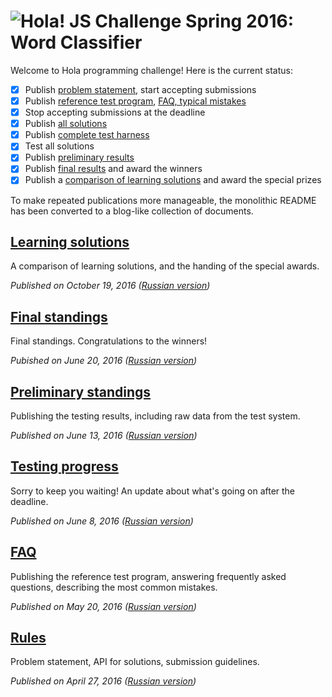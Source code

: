 # <img src=https://hola.org/img/logo.png alt="Hola!"> JS Challenge Spring 2016: Word Classifier

Welcome to Hola programming challenge! Here is the current status:

- [x] Publish [problem statement](blog/01-rules.md), start accepting submissions
- [x] Publish [reference test program](tests/test.js), [FAQ, typical mistakes](blog/02-faq.md)
- [x] Stop accepting submissions at the deadline
- [x] Publish [all solutions](submissions)
- [x] Publish [complete test harness](blog/03-testing-progress.md#testcase-generator)
- [x] Test all solutions
- [x] Publish [preliminary results](blog/04-preliminary-standings.md)
- [x] Publish [final results](blog/05-final-standings.md) and award the winners
- [x] Publish a [comparison of learning solutions](blog/06-learning-solutions.md) and award the special prizes

To make repeated publications more manageable, the monolithic README has been converted to a blog-like collection of documents.

## [Learning solutions](blog/06-learning-solutions.md)

A comparison of learning solutions, and the handing of the special awards.

*Published on October 19, 2016 ([Russian version](https://habrahabr.ru/company/hola/blog/313176/))*

## [Final standings](blog/05-final-standings.md)

Final standings. Congratulations to the winners!

*Pubished on June 20, 2016 ([Russian version](https://habrahabr.ru/company/hola/blog/303660/))*

## [Preliminary standings](blog/04-preliminary-standings.md)

Publishing the testing results, including raw data from the test system.

*Published on June 13, 2016 ([Russian version](https://habrahabr.ru/company/hola/blog/303178/))*

## [Testing progress](blog/03-testing-progress.md)

Sorry to keep you waiting! An update about what's going on after the deadline.

*Published on June 8, 2016 ([Russian version](https://habrahabr.ru/company/hola/blog/302922/))*

## [FAQ](blog/02-faq.md)

Publishing the reference test program, answering frequently asked questions, describing the most common mistakes.

*Published on May 20, 2016 ([Russian version](https://habrahabr.ru/company/hola/blog/301314/))*

## [Rules](blog/01-rules.md)

Problem statement, API for solutions, submission guidelines.

*Published on April 27, 2016 ([Russian version](https://habrahabr.ru/company/hola/blog/282624/))*
